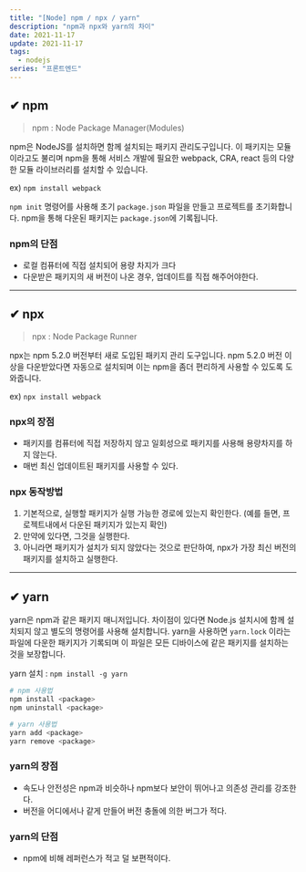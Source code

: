 ```yaml
---
title: "[Node] npm / npx / yarn"
description: "npm과 npx와 yarn의 차이"
date: 2021-11-17
update: 2021-11-17
tags:
  - nodejs
series: "프론트엔드"
---
```


## ✔ npm

> npm : Node Package Manager(Modules)

npm은 NodeJS를 설치하면 함께 설치되는 패키지 관리도구입니다. 이 패키지는 모듈이라고도 불리며 npm을 통해 서비스 개발에 필요한 webpack, CRA, react 등의 다양한 모듈 라이브러리를 설치할 수 있습니다.

ex) `npm install webpack`

`npm init` 명령어를 사용해 초기 `package.json` 파일을 만들고 프로젝트를 초기화합니다. npm을 통해 다운된 패키지는 `package.json`에 기록됩니다.
<br />

### npm의 단점

- 로컬 컴퓨터에 직접 설치되어 용량 차지가 크다
- 다운받은 패키지의 새 버전이 나온 경우, 업데이트를 직접 해주어야한다.

---

## ✔ npx

> npx : Node Package Runner

npx는 npm 5.2.0 버전부터 새로 도입된 패키지 관리 도구입니다. npm 5.2.0 버전 이상을 다운받았다면 자동으로 설치되며 이는 npm을 좀더 편리하게 사용할 수 있도록 도와줍니다.

ex) `npx install webpack`
<br />

### npx의 장점

- 패키지를 컴퓨터에 직접 저장하지 않고 일회성으로 패키지를 사용해 용량차지를 하지 않는다.
- 매번 최신 업데이트된 패키지를 사용할 수 있다.
  <br />

### npx 동작방법

1. 기본적으로, 실행할 패키지가 실행 가능한 경로에 있는지 확인한다. (예를 들면, 프로젝트내에서 다운된 패키지가 있는지 확인)
2. 만약에 있다면, 그것을 실행한다.
3. 아니라면 패키지가 설치가 되지 않았다는 것으로 판단하여, npx가 가장 최신 버전의 패키지를 설치하고 실행한다.

---

## ✔ yarn

yarn은 npm과 같은 패키지 매니저입니다. 차이점이 있다면 Node.js 설치시에 함께 설치되지 않고 별도의 명령어를 사용해 설치합니다. yarn을 사용하면 `yarn.lock` 이라는 파일에 다운한 패키지가 기록되며 이 파일은 모든 디바이스에 같은 패키지를 설치하는 것을 보장합니다.

yarn 설치 : `npm install -g yarn`

```bash
# npm 사용법
npm install <package>
npm uninstall <package>

# yarn 사용법
yarn add <package>
yarn remove <package>
```

### yarn의 장점

- 속도나 안전성은 npm과 비슷하나 npm보다 보안이 뛰어나고 의존성 관리를 강조한다.
- 버전을 어디에서나 같게 만들어 버전 충돌에 의한 버그가 적다.

### yarn의 단점

- npm에 비해 레퍼런스가 적고 덜 보편적이다.
